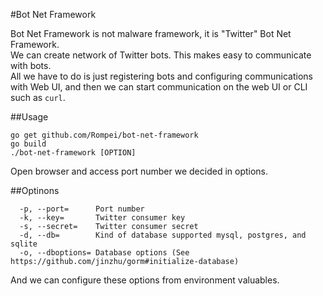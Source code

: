 #Bot Net Framework

Bot Net Framework is not malware framework, it is "Twitter" Bot Net Framework.   
We can create network of Twitter bots. This makes easy to communicate with bots.   
All we have to do is just registering bots and configuring communications with Web UI, 
and then we can start communication on the web UI or CLI such as `curl`.

##Usage

```
go get github.com/Rompei/bot-net-framework
go build
./bot-net-framework [OPTION]
```

Open browser and access port number we decided in options.

##Optinons


```
  -p, --port=      Port number
  -k, --key=       Twitter consumer key
  -s, --secret=    Twitter consumer secret
  -d, --db=        Kind of database supported mysql, postgres, and sqlite
  -o, --dboptions= Database options (See https://github.com/jinzhu/gorm#initialize-database)
```

And we can configure these options from environment valuables.

